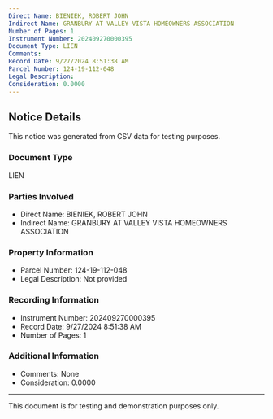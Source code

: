 ```yaml
---
Direct Name: BIENIEK, ROBERT JOHN
Indirect Name: GRANBURY AT VALLEY VISTA HOMEOWNERS ASSOCIATION
Number of Pages: 1
Instrument Number: 202409270000395
Document Type: LIEN
Comments: 
Record Date: 9/27/2024 8:51:38 AM
Parcel Number: 124-19-112-048
Legal Description: 
Consideration: 0.0000
---
```


## Notice Details

This notice was generated from CSV data for testing purposes.

### Document Type
LIEN

### Parties Involved
- Direct Name: BIENIEK, ROBERT JOHN
- Indirect Name: GRANBURY AT VALLEY VISTA HOMEOWNERS ASSOCIATION

### Property Information
- Parcel Number: 124-19-112-048
- Legal Description: Not provided

### Recording Information
- Instrument Number: 202409270000395
- Record Date: 9/27/2024 8:51:38 AM
- Number of Pages: 1

### Additional Information
- Comments: None
- Consideration: 0.0000

---

This document is for testing and demonstration purposes only.
